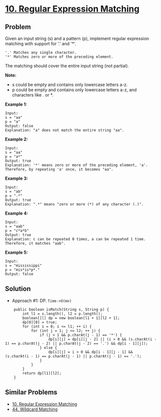 # <a href='https://leetcode.com/problems/regular-expression-matching/'>10. Regular Expression Matching</a>

## Problem
Given an input string (s) and a pattern (p), implement regular expression matching with support for '.' and '*'.
```
'.' Matches any single character.
'*' Matches zero or more of the preceding element.
```
The matching should cover the entire input string (not partial).

<strong>Note:</strong>
- s could be empty and contains only lowercase letters a-z.
- p could be empty and contains only lowercase letters a-z, and characters like . or *.

<strong>Example 1:</strong>
```
Input:
s = "aa"
p = "a"
Output: false
Explanation: "a" does not match the entire string "aa".
```
<strong>Example 2:</strong>
```
Input:
s = "aa"
p = "a*"
Output: true
Explanation: '*' means zero or more of the preceding element, 'a'. Therefore, by repeating 'a' once, it becomes "aa".
```
<strong>Example 3:</strong>
```
Input:
s = "ab"
p = ".*"
Output: true
Explanation: ".*" means "zero or more (*) of any character (.)".
```
<strong>Example 4:</strong>
```
Input:
s = "aab"
p = "c*a*b"
Output: true
Explanation: c can be repeated 0 times, a can be repeated 1 time. Therefore, it matches "aab".
```
<strong>Example 5:</strong>
```
Input:
s = "mississippi"
p = "mis*is*p*."
Output: false
```

## Solution
- Approach #1: DP. ```Time->O(mn)```
```
    public boolean isMatch(String s, String p) {
        int l1 = s.length(), l2 = p.length();
        boolean[][] dp = new boolean[l1 + 1][l2 + 1];
        dp[0][0] = true;
        for (int i = 0; i <= l1; ++ i) {
            for (int j = 1; j <= l2; ++ j) {
                if (j > 1 && p.charAt(j - 1) == '*') {
                    dp[i][j] = dp[i][j - 2] || (i > 0 && (s.charAt(i - 1) == p.charAt(j - 2) || p.charAt(j - 2) == '.') && dp[i - 1][j]);
                } else {
                    dp[i][j] = i > 0 && dp[i - 1][j - 1] && (s.charAt(i - 1) == p.charAt(j - 1) || p.charAt(j - 1) == '.');
                }
            }
        }
        return dp[l1][l2];
    }
```

## Similar Problems
- <a href='https://github.com/DongZhuoran/LeetCode/blob/master/problems/10.%20Regular%20Expression%20Matching.md'>10. Regular Expression Matching</a>
- <a href='https://github.com/DongZhuoran/LeetCode/blob/master/problems/44.%20Wildcard%20Matching.md'>44. Wildcard Matching</a>
